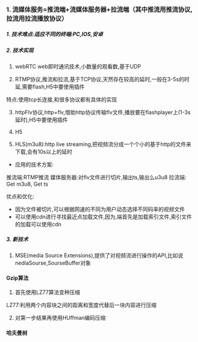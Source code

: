 ### 1. 流媒体服务=推流端+流媒体服务器+拉流端（其中推流用推流协议,拉流用拉流播放协议）

##### 1. 技术难点:适应不同的终端:PC,IOS,安卓

##### 2. 技术实现

1. webRTC web即时通讯技术,小数量的观看数,基于UDP

2. RTMP协议,推流和拉流,基于TCP协议,天然存在较高的延时,一般在3-5s的时延,需要flash,H5中要使用插件

特点:使用tcp长连接,和很多协议都有具体的实现

3. httpFlv协议,http+flv,借助http协议传输flv文件,播放要在flashplayer上(1-3s延时),H5中要使用插件

4. H5

5. HLS(m3u8):http live streaming,把视频流分成一个个小的基于http的文件来下载,会有10s以上的延时
* 应用的技术方案:

推流端:RTMP推流
媒体服务器:对flv文件进行切片,输出ts,输出么u3u8
拉流端: Get m3u8, Get ts

优点和优化:

* 因为文件被切片,可以根据网速的不同为用户动态选择不同码率的视频文件
* 可以使用cdn进行寻找最近点加载文件,因为,端首先是加载索引文件,索引文件的加载可以使用cdn

##### 3. 新技术

1. MSE(media Source Extensions),提供了对视频流进行操作的API,比如说nediaSourse,SourseBuffer对象

#### Gzip算法

1. 首先使用LZ77算法变种压缩

LZ77:利用两个内容块之间的距离和宽度代替后一块内容进行压缩

2. 对第一步结果再使用HUffman编码压缩

#### 哈夫曼树

